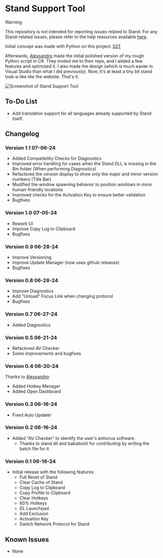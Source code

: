 # Stand Support Tool

> [!WARNING]  
> This repository is not intended for reporting issues related to Stand. For any Stand-related issues, please refer to the help resources available [here](https://stand.gg/help/).

Initial concept was made with Python on this project: [SST](https://github.com/AXOca/Stand-Tools/tree/main/SST)

Afterwards, [Alessandro](https://github.com/alessandromrc) made the initial polished version of my rough Python script in C#. They invited me to their repo, and I added a few features and optimized it. I also made the design (which is much easier in Visual Studio than what I did previously). Now, it's at least a tiny bit stand look-a-like like the website. That's it.

![Screenshot of Stand Support Tool](https://github.com/AXOca/StandSupportTool/assets/66976091/e8250050-e0ff-4d83-b5e3-a791dbd75ecb)

## To-Do List

- Add translation support for all languages already supported by Stand itself.

## Changelog
### Version 1.1 07-06-24
- Added Compatibility Checks for Diagnostics
- Improved error handling for cases when the Stand DLL is missing in the Bin folder (When performing Diagnostics)
- Refactored the version display to show only the major and minor version numbers (Title Bar)
- Modified the window spawning behavior to position windows in more human-friendly locations
- Improved checks for the Activation Key to ensure better validation
- Bugfixes
  
### Version 1.0 07-05-24
- Rework UI
- Improve Copy Log to Clipboard
- Bugfixes
  
### Version 0.9 06-28-24
- Improve Versioning
- Improve Update Manager (now uses github releases)
- Bugfixes

### Version 0.8 06-28-24
- Improve Diagnostics
- Add "Unload" Focus Link when changing protocol
- Bugfixes

### Version 0.7 06-27-24
- Added Diagnostics

### Version 0.5 06-21-24
- Refactored AV Checker
- Some improvements and bugfixes

### Version 0.4 06-20-24
Thanks to [Alessandro](https://github.com/alessandromrc):
- Added Hotkey Manager
- Added Open Dashboard

### Version 0.3 06-16-24
- Fixed Auto Updater

### Version 0.2 06-16-24
- Added "AV Checker" to identify the user's antivirus software.
  - Thanks to stand.dll and bababoiiiii for contributing by writing the batch file for it.

### Version 0.1 06-16-24
- Initial release with the following features:
  - Full Reset of Stand
  - Clear Cache of Stand
  - Copy Log to Clipboard
  - Copy Profile to Clipboard
  - Clear Hotkeys
  - 60% Hotkeys
  - DL Launchpad
  - Add Exclusion
  - Activation Key
  - Switch Network Protocol for Stand

## Known Issues

- None
